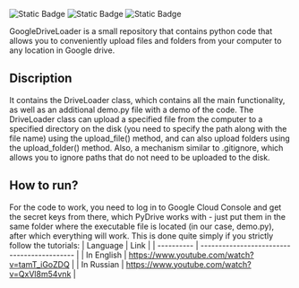 ![Static Badge](https://img.shields.io/badge/python-%232968E5?style=for-the-badge&logo=Python&logoColor=white)
![Static Badge](https://img.shields.io/badge/PyDrive-%23DB522F?style=for-the-badge&logo=googledrive&logoColor=white)
![Static Badge](https://img.shields.io/badge/pathspec-%23F5940F?style=for-the-badge&logo=opensourcehardware&logoColor=white)

GoogleDriveLoader is a small repository that contains python code that allows you to conveniently upload files and folders from your computer to any location in Google drive.

## Discription
It contains the DriveLoader class, which contains all the main functionality, as well as an additional demo.py file with a demo of the code. 
The DriveLoader class can upload a specified file from the computer to a specified directory on the disk (you need to specify the path along with the file name) using the upload_file() method, 
and can also upload folders using the upload_folder() method. Also, a mechanism similar to .gitignore, which allows you to ignore paths that do not need to be uploaded to the disk.

## How to run?
For the code to work, you need to log in to Google Cloud Console and get the secret keys from there, which PyDrive works with - just put them in the same folder where the executable file is located (in our case, demo.py), 
after which everything will work. This is done quite simply if you strictly follow the tutorials:
|  Language  |                     Link                    |
| ---------- | ------------------------------------------- |
| In English | https://www.youtube.com/watch?v=tamT_iGoZDQ |
| In Russian | https://www.youtube.com/watch?v=QxVl8m54vnk |
